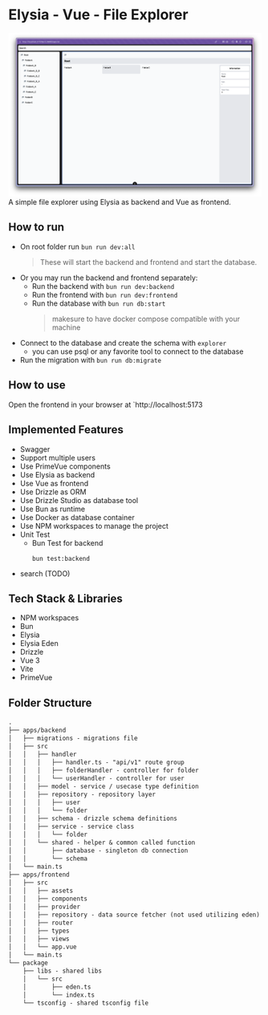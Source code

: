 # Elysia - Vue - File Explorer

![alt text](image.png)
A simple file explorer using Elysia as backend and Vue as frontend.

## How to run

* On root folder run `bun run dev:all`
    >  These will start the backend and frontend and start the database.
* Or you may run the backend and frontend separately:
    * Run the backend with `bun run dev:backend`
    * Run the frontend with `bun run dev:frontend`
    * Run the database with `bun run db:start`
        > makesure to have docker compose compatible with your machine
* Connect to the database and create the schema with `explorer`
    * you can use psql or any favorite tool to connect to the database
* Run the migration with `bun run db:migrate`

## How to use
Open the frontend in your browser at `http://localhost:5173

## Implemented Features 
* Swagger
* Support multiple users
* Use PrimeVue components
* Use Elysia as backend
* Use Vue as frontend
* Use Drizzle as ORM
* Use Drizzle Studio as database tool
* Use Bun as runtime
* Use Docker as database container
* Use NPM workspaces to manage the project
* Unit Test
    * Bun Test for backend
        ```
        bun test:backend
        ```
* search (TODO)

## Tech Stack & Libraries
* NPM workspaces
* Bun
* Elysia
* Elysia Eden
* Drizzle
* Vue 3
* Vite
* PrimeVue

## Folder Structure
```
.
├── apps/backend
│   ├── migrations - migrations file
│   ├── src
│   │   ├── handler 
│   │   │   ├── handler.ts - "api/v1" route group 
│   │   │   ├── folderHandler - controller for folder
│   │   │   └── userHandler - controller for user
│   │   ├── model - service / usecase type definition
│   │   ├── repository - repository layer
│   │   │   ├── user
│   │   │   └── folder
│   │   ├── schema - drizzle schema definitions
│   │   ├── service - service class
│   │   │   └── folder
│   │   └── shared - helper & common called function
│   │       ├── database - singleton db connection
│   │       └── schema
│   └── main.ts
├── apps/frontend
│   ├── src
│   │   ├── assets
│   │   ├── components
│   │   ├── provider
│   │   ├── repository - data source fetcher (not used utilizing eden)
│   │   ├── router
│   │   ├── types
│   │   ├── views 
│   │   └── app.vue
│   └── main.ts
└── package
    ├── libs - shared libs 
    │   └── src
    │       ├── eden.ts
    │       └── index.ts
    └── tsconfig - shared tsconfig file
```